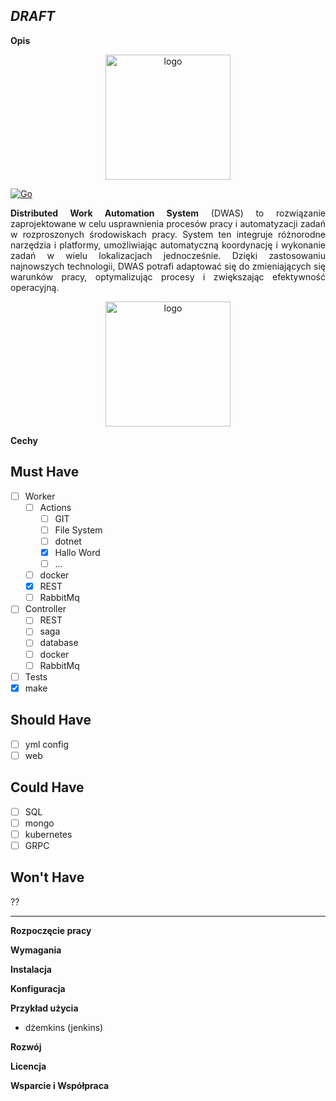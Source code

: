 *DRAFT*
---

**Opis**

<p align="center">
  <img src="https://github.com/PiotrFerenc/mash2/assets/30370747/0d288f65-cb91-4770-88bc-2329fd9d52bb" alt="logo" width="200"/>
</p>
<div style="text-align: justify;">

[![Go](https://github.com/PiotrFerenc/mash2/actions/workflows/go.yml/badge.svg?branch=main)](https://github.com/PiotrFerenc/mash2/actions/workflows/go.yml)

**Distributed Work Automation System** (DWAS) to rozwiązanie zaprojektowane w celu usprawnienia procesów pracy i
automatyzacji zadań w rozproszonych środowiskach pracy.
System ten integruje różnorodne narzędzia i platformy, umożliwiając automatyczną koordynację i wykonanie zadań w wielu
lokalizacjach jednocześnie.
Dzięki zastosowaniu najnowszych technologii, DWAS potrafi adaptować się do zmieniających się warunków pracy,
optymalizując procesy i zwiększając efektywność operacyjną.
</div>
<p align="center">
  <img src="https://github.com/PiotrFerenc/mash2/assets/30370747/7e4f24c1-1a14-4840-a7af-1713b6c958d2" alt="logo" width="200"/>
</p>



**Cechy**

## Must Have

- [ ] Worker
  - [ ] Actions
    - [ ] GIT
    - [ ] File System
    - [ ] dotnet
    - [x] Hallo Word
    - [ ] ...
  - [ ] docker
  - [x] REST
  - [ ] RabbitMq
- [ ] Controller
    - [ ] REST
    - [ ] saga
    - [ ] database
    - [ ] docker
    - [ ] RabbitMq
- [ ] Tests
- [x] make

## Should Have

- [ ] yml config
- [ ] web

## Could Have


- [ ] SQL
- [ ] mongo
- [ ] kubernetes
- [ ] GRPC

## Won't Have

??

----------------------------------

**Rozpoczęcie pracy**

**Wymagania**

**Instalacja**

**Konfiguracja**

**Przykład użycia**

- dżemkins (jenkins)

**Rozwój**

**Licencja**

**Wsparcie i Współpraca**

